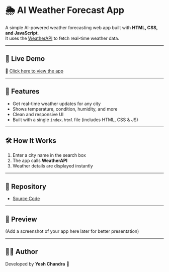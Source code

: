 # 🌦️ AI Weather Forecast App

A simple AI-powered weather forecasting web app built with **HTML, CSS, and JavaScript**.  
It uses the [WeatherAPI](https://www.weatherapi.com/) to fetch real-time weather data.

---

## 🚀 Live Demo
🔗 [Click here to view the app](https://yeshchandra.github.io/weather_forecast-ai/)

---

## 📌 Features
- Get real-time weather updates for any city
- Shows temperature, condition, humidity, and more
- Clean and responsive UI
- Built with a single `index.html` file (includes HTML, CSS & JS)

---

## 🛠️ How It Works
1. Enter a city name in the search box  
2. The app calls **WeatherAPI**  
3. Weather details are displayed instantly  

---

## 📂 Repository
- [Source Code](https://github.com/yeshchandra/weather_forecast-ai)

---

## 📸 Preview
(Add a screenshot of your app here later for better presentation)

---

## 👨‍💻 Author
Developed by **Yesh Chandra** 🚀
